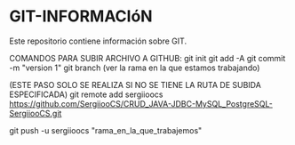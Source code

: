 # GIT-INFORMACIóN
Este repositorio contiene información sobre GIT. 


COMANDOS PARA SUBIR ARCHIVO A GITHUB:
git init 
git add -A
git commit -m "version 1"
git branch (ver la rama en la que estamos trabajando)

(ESTE PASO SOLO SE REALIZA SI NO SE TIENE LA RUTA DE SUBIDA ESPECIFICADA)
git remote add sergiioocs https://github.com/SergiiooCS/CRUD_JAVA-JDBC-MySQL_PostgreSQL-SergiiooCS.git

git push -u sergiioocs "rama_en_la_que_trabajemos"
